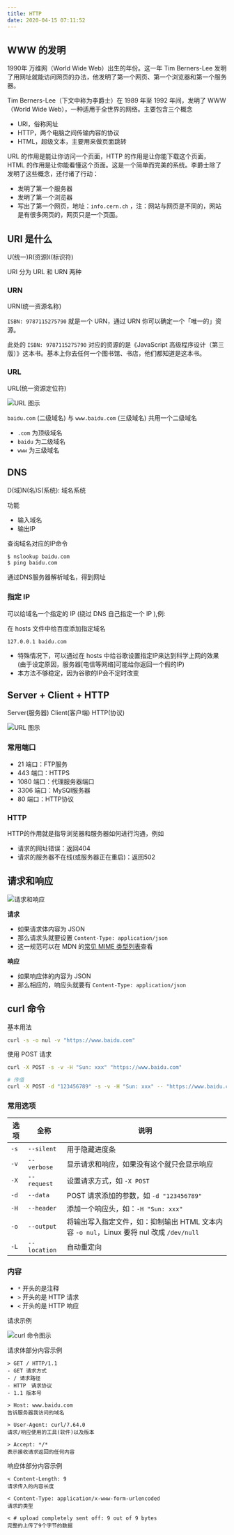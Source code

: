 ```yaml
---
title: HTTP
date: 2020-04-15 07:11:52
---
```


## WWW 的发明

1990年 万维网（World Wide Web）出生的年份。这一年 Tim Berners-Lee 发明了用网址就能访问网页的办法，他发明了第一个网页、第一个浏览器和第一个服务器。

Tim Berners-Lee（下文中称为李爵士）在 1989 年至 1992 年间，发明了 WWW（World Wide Web），一种适用于全世界的网络。主要包含三个概念

- URI，俗称网址
- HTTP，两个电脑之间传输内容的协议
- HTML，超级文本，主要用来做页面跳转

URL 的作用是能让你访问一个页面，HTTP 的作用是让你能下载这个页面，HTML 的作用是让你能看懂这个页面。这是一个简单而完美的系统。李爵士除了发明了这些概念，还付诸了行动：

- 发明了第一个服务器
- 发明了第一个浏览器
- 写出了第一个网页，地址：`info.cern.ch` ，注：网站与网页是不同的，网站是有很多网页的，网页只是一个页面。

## URI 是什么

U(统一)R(资源)I(标识符)

URI 分为 URL 和 URN 两种

### URN

URN(统一资源名称)

`ISBN: 9787115275790` 就是一个 URN，通过 URN 你可以确定一个「唯一的」资源。

此处的 `ISBN: 9787115275790` 对应的资源的是《JavaScript 高级程序设计（第三版）》这本书。基本上你去任何一个图书馆、书店，他们都知道是这本书。

### URL

URL(统一资源定位符)

![URL 图示](/images/the-internet-url.jpg)

`baidu.com` (二级域名) 与  `www.baidu.com` (三级域名) 共用一个二级域名

- `.com` 为顶级域名
- `baidu` 为二级域名
- `www` 为三级域名

## DNS

D(域)N(名)S(系统): 域名系统

功能

- 输入域名
- 输出IP

查询域名对应的IP命令

```sh
$ nslookup baidu.com
$ ping baidu.com
```

通过DNS服务器解析域名，得到网址

### 指定 IP

可以给域名一个指定的 IP (绕过 DNS 自己指定一个 IP ),例:

在 hosts 文件中给百度添加指定域名

```
127.0.0.1 baidu.com
```

- 特殊情况下，可以通过在 hosts 中给谷歌设置指定IP来达到科学上网的效果(由于设定原因，服务器[电信等网络]可能给你返回一个假的IP)
- 本方法不够稳定，因为谷歌的IP会不定时改变

## Server + Client + HTTP

Server(服务器) Client(客户端) HTTP(协议)

![URL 图示](/images/the-internet-sch.jpg)

### 常用端口

- 21 端口：FTP服务
- 443 端口：HTTPS
- 1080 端口：代理服务器端口
- 3306 端口：MySQI服务器
- 80 端口：HTTP协议

### HTTP

HTTP的作用就是指导浏览器和服务器如何进行沟通，例如

- 请求的网址错误：返回404
- 请求的服务器不在线(或服务器正在重启)：返回502

## 请求和响应

![请求和响应](/images/the-internet-request-and-response.jpg)

**请求**

- 如果请求体内容为 JSON
- 那么请求头就要设置 `Content-Type: application/json`
- 这一规范可以在 MDN 的[常见 MIME 类型列表](https://developer.mozilla.org/zh-CN/docs/Web/HTTP/Basics_of_HTTP/MIME_types/Common_types)查看

**响应**

- 如果响应体的内容为 JSON
- 那么相应的，响应头就要有 `Content-Type: application/json`

## curl 命令

基本用法

```sh
curl -s -o nul -v "https://www.baidu.com"
```

使用 POST 请求

```sh
curl -X POST -s -v -H "Sun: xxx" "https://www.baidu.com"

# 传值
curl -X POST -d "123456789" -s -v -H "Sun: xxx" -- "https://www.baidu.com"
```

### 常用选项

| 选项 | 全称         | 说明                                                         |
| ---- | ------------ | ------------------------------------------------------------ |
| `-s` | `--silent`   | 用于隐藏进度条                                               |
| `-v` | `--verbose`  | 显示请求和响应，如果没有这个就只会显示响应                   |
| `-X` | `--request`  | 设置请求方式，如 `-X POST`                                   |
| `-d` | `--data`     | POST 请求添加的参数，如 `-d "123456789"`                     |
| `-H` | `--header`   | 添加一个响应头，如：`-H "Sun: xxx"`                          |
| `-o` | `--output`   | 将输出写入指定文件，如：抑制输出 HTML 文本内容 `-o nul`，Linux 要将 nul 改成 `/dev/null` |
| `-L` | `--location` | 自动重定向                                                   |

### 内容

- `*` 开头的是注释
- `>` 开头的是 HTTP 请求
- `<` 开头的是 HTTP 响应

请求示例

![curl 命令图示](/images/the-internet-curl.jpg)

请求体部分内容示例

```
> GET / HTTP/1.1
- GET 请求方式
- / 请求路径
- HTTP　请求协议
- 1.1 版本号

> Host: www.baidu.com
告诉服务器我访问的域名

> User-Agent: curl/7.64.0
请求/响应使用的工具(软件)以及版本

> Accept: */*
表示接收请求返回的任何内容
```


响应体部分内容示例

```
< Content-Length: 9
请求传入的内容长度

< Content-Type: application/x-www-form-urlencoded
请求的类型

< # upload completely sent off: 9 out of 9 bytes
完整的上传了9个字节的数据
```
